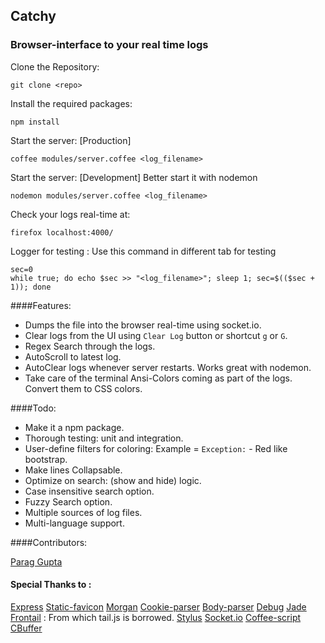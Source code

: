 ## Catchy
### Browser-interface to your real time logs

Clone the Repository:
```
git clone <repo>
```

Install the required packages:
```
npm install
```

Start the server: [Production]
```
coffee modules/server.coffee <log_filename>
```

Start the server: [Development]
Better start it with nodemon
```
nodemon modules/server.coffee <log_filename>
```

Check your logs real-time at:
```
firefox localhost:4000/
```

Logger for testing : Use this command in different tab for testing
```
sec=0
while true; do echo $sec >> "<log_filename>"; sleep 1; sec=$(($sec + 1)); done
```

####Features:

* Dumps the file into the browser real-time using socket.io.
* Clear logs from the UI using `Clear Log` button or shortcut `g` or `G`.
* Regex Search through the logs.
* AutoScroll to latest log.
* AutoClear logs whenever server restarts. Works great with nodemon.
* Take care of the terminal Ansi-Colors coming as part of the logs. Convert them to CSS colors.

####Todo:

* Make it a npm package.
* Thorough testing: unit and integration.
* User-define filters for coloring: Example = `Exception:` - Red like bootstrap.
* Make lines Collapsable.
* Optimize on search: (show and hide) logic.
* Case insensitive search option.
* Fuzzy Search option.
* Multiple sources of log files.
* Multi-language support.

####Contributors:

[Parag Gupta](https://github.com/paraggupta1993)

#### Special Thanks to :
[Express]()
[Static-favicon]()
[Morgan]()
[Cookie-parser]()
[Body-parser]()
[Debug]()
[Jade]()
[Frontail](https://github.com/mthenw/frontail) : From which tail.js is borrowed.
[Stylus]()
[Socket.io]()
[Coffee-script]()
[CBuffer]()
